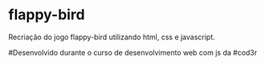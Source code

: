 # flappy-bird
Recriação do jogo flappy-bird utilizando html, css e javascript.

#Desenvolvido durante o curso de desenvolvimento web com js da #cod3r
